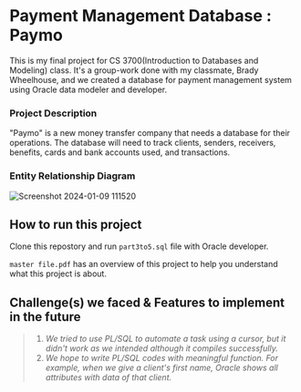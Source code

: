 # Payment Management Database : Paymo

This is my final project for CS 3700(Introduction to Databases and Modeling) class. It's a group-work done with my classmate, Brady Wheelhouse, and we created a database for payment management system using Oracle data modeler and developer.

### Project Description
"Paymo" is a new money transfer company that needs a database for their operations. The database will need to track clients, senders, receivers, benefits, cards and bank accounts used, and transactions.

### Entity Relationship Diagram
![Screenshot 2024-01-09 111520](https://github.com/jinhoishere/payment_management_database/assets/118563140/42cdcfdb-bca4-4d8d-a3f3-b894e5729fa5)


## How to run this project
Clone this repostory and run `part3to5.sql` file with Oracle developer.

`master file.pdf` has an overview of this project to help you understand what this project is about.


## Challenge(s) we faced & Features to implement in the future
> 1. _We tried to use PL/SQL to automate a task using a cursor, but it didn't work as we intended although it compiles successfully._
> 2. _We hope to write PL/SQL codes with meaningful function. For example, when we give a client's first name, Oracle shows all attributes with data of that client._

